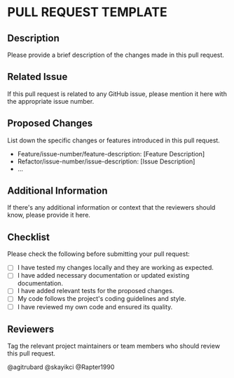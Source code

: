 # PULL REQUEST TEMPLATE

## Description

Please provide a brief description of the changes made in this pull request.

## Related Issue

If this pull request is related to any GitHub issue, please mention it here with the appropriate issue number.

## Proposed Changes

List down the specific changes or features introduced in this pull request.

- Feature/issue-number/feature-description: [Feature Description]
- Refactor/issue-number/issue-description: [Issue Description]
- ...

## Additional Information

If there's any additional information or context that the reviewers should know, please provide it here.

## Checklist

Please check the following before submitting your pull request:

- [ ] I have tested my changes locally and they are working as expected.
- [ ] I have added necessary documentation or updated existing documentation.
- [ ] I have added relevant tests for the proposed changes.
- [ ] My code follows the project's coding guidelines and style.
- [ ] I have reviewed my own code and ensured its quality.

## Reviewers

Tag the relevant project maintainers or team members who should review this pull request.

@agitrubard
@skayikci
@Rapter1990
